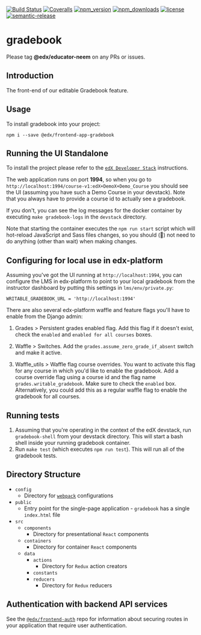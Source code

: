 [![Build Status](https://api.travis-ci.org/edx/frontend-app-gradebook.svg?branch=master)](https://travis-ci.org/edx/frontend-app-gradebook) [![Coveralls](https://img.shields.io/coveralls/edx/frontend-app-gradebook.svg?branch=master)](https://coveralls.io/github/edx/frontend-app-gradebook)
[![npm_version](https://img.shields.io/npm/v/@edx/frontend-app-gradebook.svg)](@edx/frontend-app-gradebook)
[![npm_downloads](https://img.shields.io/npm/dt/@edx/frontend-app-gradebook.svg)](@edx/frontend-app-gradebook)
[![license](https://img.shields.io/npm/l/@edx/frontend-app-gradebook.svg)](@edx/frontend-app-gradebook)
[![semantic-release](https://img.shields.io/badge/%20%20%F0%9F%93%A6%F0%9F%9A%80-semantic--release-e10079.svg)](https://github.com/semantic-release/semantic-release)

# gradebook

Please tag **@edx/educator-neem** on any PRs or issues.

## Introduction

The front-end of our editable Gradebook feature.

## Usage

To install gradebook into your project:
```
npm i --save @edx/frontend-app-gradebook
```

## Running the UI Standalone

To install the project please refer to the [`edX Developer Stack`](https://github.com/edx/devstack) instructions.

The web application runs on port **1994**, so when you go to `http://localhost:1994/course-v1:edX+DemoX+Demo_Course` you should see the UI (assuming you have such a Demo Course in your devstack).  Note that you always have to provide a course id to actually see a gradebook.

If you don't, you can see the log messages for the docker container by executing `make gradebook-logs` in the `devstack` directory.

Note that starting the container executes the `npm run start` script which will hot-reload JavaScript and Sass files changes, so you should (:crossed_fingers:) not need to do anything (other than wait) when making changes.

## Configuring for local use in edx-platform

Assuming you've got the UI running at `http://localhost:1994`, you can configure the LMS in edx-platform
to point to your local gradebook from the instructor dashboard by putting this settings in `lms/env/private.py`:
```
WRITABLE_GRADEBOOK_URL = 'http://localhost:1994'
```

There are also several edx-platform waffle and feature flags you'll have to enable from the Django admin:

1. Grades > Persistent grades enabled flag.  Add this flag if it doesn't exist,
check the ``enabled`` and ``enabled for all courses`` boxes.

2. Waffle > Switches.  Add the ``grades.assume_zero_grade_if_absent`` switch and make it active.

3. Waffle_utils > Waffle flag course overrides.  You want to activate this flag for any course
in which you'd like to enable the gradebook.  Add a course override flag using a course id and the flag name
``grades.writable_gradebook``.  Make sure to check the ``enabled`` box.  Alternatively, you could add this as a
regular waffle flag to enable the gradebook for all courses.

## Running tests

1. Assuming that you're operating in the context of the edX devstack,
run `gradebook-shell` from your devstack directory.  This will start a bash shell inside your
running gradebook container.
2. Run `make test` (which executes `npm run test`).  This will run all of the gradebook tests.

## Directory Structure

* `config`
  * Directory for [`webpack`](https://webpack.js.org/) configurations
* `public`
  * Entry point for the single-page application - `gradebook` has a single `index.html` file
* `src`
  * `components`
    * Directory for presentational `React` components
  * `containers`
    * Directory for container `React` components
  * `data`
    * `actions`
      * Directory for `Redux` action creators
    * `constants`
    * `reducers`
      * Directory for `Redux` reducers

## Authentication with backend API services

See the [`@edx/frontend-auth`](https://github.com/edx/frontend-auth) repo for information about securing routes in your application that require user authentication.
